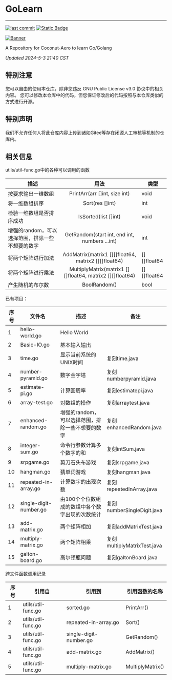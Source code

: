 # GoLearn

-----------------------------------------------------

[![last commit](https://img.shields.io/github/last-commit/Coconut-Aero/GoLearn)](https://github.com/Coconut-Aero/GoLearn/commits/master)
[![Static Badge](https://img.shields.io/badge/Coconut-Aero-blue)](https://github.com/Coconut-Aero)

[![Banner](https://s21.ax1x.com/2024/05/01/pkkuwQg.png)](https://imgse.com/i/pkkuwQg)

A Repository for Coconut-Aero to learn Go/Golang

_Updated 2024-5-3 21:40 CST_

## 特别注意
您可以自由的使用本仓库，除非您违反 GNU Public License v3.0 协议中的相关内容。
您可以修改本仓库中的代码，但您保证修改后的代码按照与本仓库类似的方式进行开源。

## 特别声明
我们不允许任何人将此仓库内容上传到诸如Gitee等存在闭源人工审核等机制的仓库内。


## 相关信息

utils/util-func.go中的各种可以调用的函数

| 描述                          |                            用法                            | 类型          |
|-----------------------------|:--------------------------------------------------------:|-------------|
| 按要求输出一维数组                   |              PrintArr(arr []int, size int)               | void        |
| 将一维数组排序                     |                     Sort(res []int)                      | int         |
| 检验一维数组是否排序成功                |                   IsSorted(list []int)                   | void        |
| 增强的random，可以选择范围，排除一些不想要的数字 |      GetRandom(start int, end int, numbers ...int)       | int         |
| 将两个矩阵进行加法                   |   AddMatrix(matrix1 [][]float64, matrix2 [][]float64)    | [][]float64 |
| 将两个矩阵进行乘法                   | MultiplyMatrix(matrix1 [][]float64, matrix2 [][]float64) | [][]float64 |
| 产生随机的布尔数                    |                       BoolRandom()                       | bool        |


已有项目：

| 序号 | 文件名                    | 描述                          | 备注                        |
|----|------------------------|-----------------------------|---------------------------|
| 1  | hello-world.go         | Hello World                 |                           |
| 2  | Basic-IO.go            | 基本输入输出                      |                           |
| 3  | time.go                | 显示当前系统的UNIX时间               | 复刻time.java               |
| 4  | number-pyramid.go      | 数字金字塔                       | 复刻numberpyramid.java      |
| 5  | estimate-pi.go         | 计算圆周率                       | 复刻estimatepi.java         |
| 6  | array-test.go          | 对数组的操作                      | 复刻arraytest.java          |
| 7  | enhanced-random.go     | 增强的random，可以选择范围，排除一些不想要的数字 | 复刻enhancedRandom.java     |
| 8  | integer-sum.go         | 命令行参数计算多个数字的和               | 复刻intSum.java             |
| 9  | srpgame.go             | 剪刀石头布游戏                     | 复刻srpgame.java            |
| 10 | hangman.go             | 猜单词游戏                       | 复刻hangman.java            |
| 11 | repeated-in-array.go   | 计算数字的出现次数                   | 复刻repeatedInArray.java    |
| 12 | single-digit-number.go | 由100个个位数组成的数组中各个数字出现的次数统计   | 复刻numberSingleDigit.java  |
| 13 | add-matrix.go          | 两个矩阵相加                      | 复刻addMatrixTest.java      |
| 14 | multiply-matrix.go     | 两个矩阵相乘                      | 复刻multiplyMatrixTest.java |
| 15 | galton-board.go        | 高尔顿瓶问题                      | 复刻galtonBoard.java        |

跨文件函数调用记录

| 序号 | 引用自                 | 引用到                    | 引用函数的名称           |
|----|---------------------|------------------------|-------------------|
| 1  | utils/util-func.go  | sorted.go              | PrintArr()        |
| 2  | utils/util-func.go  | repeated-in-array.go   | Sort()            |
| 3  | utils/util-func.go  | single-digit-number.go | GetRandom()       |
| 4  | utils/util-func.go  | add-matrix.go          | AddMatrix()       |
| 5  | utils/util-func.go  | multiply-matrix.go     | MultiplyMatrix()  |